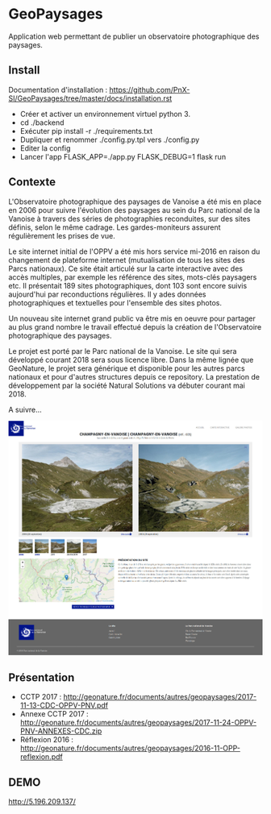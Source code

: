 # GeoPaysages

Application web permettant de publier un observatoire photographique des paysages.

## Install
Documentation d'installation : https://github.com/PnX-SI/GeoPaysages/tree/master/docs/installation.rst

- Créer et activer un environnement virtuel python 3.
- cd ./backend
- Exécuter pip install -r ./requirements.txt
- Dupliquer et renommer ./config.py.tpl vers ./config.py
- Editer la config
- Lancer l'app FLASK_APP=./app.py FLASK_DEBUG=1 flask run

## Contexte

L'Observatoire photographique des paysages de Vanoise a été mis en place en 2006 pour suivre l'évolution des paysages au sein du Parc national de la Vanoise à travers des séries de photographies reconduites, sur des sites définis, selon le même cadrage. Les gardes-moniteurs assurent régulièrement les prises de vue.

Le site internet initial de l'OPPV a été mis hors service mi-2016 en raison du changement de plateforme internet (mutualisation de tous les sites des Parcs nationaux). Ce site était articulé sur la carte interactive avec des accès multiples, par exemple les référence des sites, mots-clés paysagers etc. Il présentait 189 sites photographiques, dont 103 sont encore suivis aujourd'hui par reconductions régulières. Il y ades données photographiques et textuelles pour l'ensemble des sites photos.

Un nouveau site internet grand public va être mis en oeuvre pour partager au plus grand nombre le travail effectué depuis la création de l'Observatoire photographique des paysages.

Le projet est porté par le Parc national de la Vanoise. Le site qui sera développé courant 2018 sera sous licence libre. Dans la même lignée que GeoNature, le projet sera générique et disponible pour les autres parcs nationaux et pour d'autres structures depuis ce repository. La prestation de développement par la société Natural Solutions va débuter courant mai 2018.

A suivre...

![alt text](./docs/screenshot.jpg) 

## Présentation

- CCTP 2017 : http://geonature.fr/documents/autres/geopaysages/2017-11-13-CDC-OPPV-PNV.pdf
- Annexe CCTP 2017 : http://geonature.fr/documents/autres/geopaysages/2017-11-24-OPPV-PNV-ANNEXES-CDC.zip
- Réflexion 2016 : http://geonature.fr/documents/autres/geopaysages/2016-11-OPP-reflexion.pdf

## DEMO 

http://5.196.209.137/

